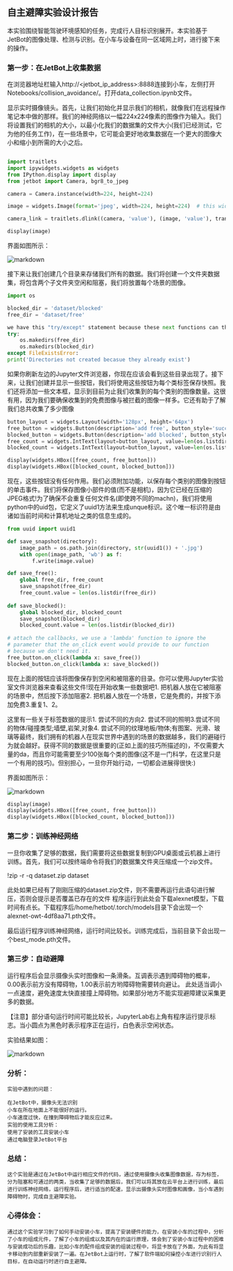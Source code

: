 ## 自主避障实验设计报告

本实验围绕智能驾驶环境感知的任务，完成行人目标识别展开。本实验基于JetBot的图像处理、检测与识别。在小车与设备在同一区域网上时，进行接下来的操作。

### 第一步：在JetBot上收集数据

在浏览器地址栏输入http://<jetbot_ip_address>:8888连接到小车，左侧打开Notebooks/collision_avoidance/。打开data_collection.ipynb文件。

显示实时摄像镜头。首先，让我们初始化并显示我们的相机，就像我们在远程操作笔记本中做的那样。我们的神经网络以一幅224x224像素的图像作为输入。我们将设置我们的相机的大小，以最小化我们的数据集的文件大小(我们已经测试，它为他的任务工作)，在一些场景中，它可能会更好地收集数据在一个更大的图像大小和缩小到所需的大小之后。

```python

import traitlets
import ipywidgets.widgets as widgets
from IPython.display import display
from jetbot import Camera, bgr8_to_jpeg

camera = Camera.instance(width=224, height=224)

image = widgets.Image(format='jpeg', width=224, height=224)  # this width and height doesn't necessarily have to match the camera

camera_link = traitlets.dlink((camera, 'value'), (image, 'value'), transform=bgr8_to_jpeg)

display(image)

```
界面如图所示：

![markdown](https://i0.hdslb.com/bfs/album/44c2a42e14238edd074db68049564fe02c59a462.png@518w.png)

接下来让我们创建几个目录来存储我们所有的数据。我们将创建一个文件夹数据集，将包含两个子文件夹空闲和阻塞，我们将放置每个场景的图像。

```python
import os

blocked_dir = 'dataset/blocked'
free_dir = 'dataset/free'

we have this "try/except" statement because these next functions can throw an error if the directories exist already
try:
    os.makedirs(free_dir)
    os.makedirs(blocked_dir)
except FileExistsError:
print('Directories not created becasue they already exist')
```
如果你刷新左边的Jupyter文件浏览器，你现在应该会看到这些目录出现了。接下来，让我们创建并显示一些按钮，我们将使用这些按钮为每个类标签保存快照。我们还将添加一些文本框，显示到目前为止我们收集到的每个类别的图像数量。这很有用，因为我们要确保收集到的免费图像与被拦截的图像一样多。它还有助于了解我们总共收集了多少图像

```python
button_layout = widgets.Layout(width='128px', height='64px')
free_button = widgets.Button(description='add free', button_style='success', layout=button_layout)
blocked_button = widgets.Button(description='add blocked', button_style='danger', layout=button_layout)
free_count = widgets.IntText(layout=button_layout, value=len(os.listdir(free_dir)))
blocked_count = widgets.IntText(layout=button_layout, value=len(os.listdir(blocked_dir)))

display(widgets.HBox([free_count, free_button]))
display(widgets.HBox([blocked_count, blocked_button]))

```

现在，这些按钮没有任何作用。我们必须附加功能，以保存每个类别的图像到按钮的单击事件。我们将保存图像小部件的值(而不是相机)，因为它已经在压缩的JPEG格式!为了确保不会重复任何文件名(即使跨不同的machn)，我们将使用python中的uid包，它定义了uuid1方法来生成unque标识。这个唯一标识符是由诸如当前时间和计算机地址之类的信息生成的。

```python
from uuid import uuid1

def save_snapshot(directory):
    image_path = os.path.join(directory, str(uuid1()) + '.jpg')
    with open(image_path, 'wb') as f:
        f.write(image.value)

def save_free():
    global free_dir, free_count
    save_snapshot(free_dir)
    free_count.value = len(os.listdir(free_dir))
    
def save_blocked():
    global blocked_dir, blocked_count
    save_snapshot(blocked_dir)
    blocked_count.value = len(os.listdir(blocked_dir))
    
# attach the callbacks, we use a 'lambda' function to ignore the
# parameter that the on_click event would provide to our function
# because we don't need it.
free_button.on_click(lambda x: save_free())
blocked_button.on_click(lambda x: save_blocked())

```

现在上面的按钮应该将图像保存到空闲和被阻塞的目录。你可以使用Jupyter实验室文件浏览器来查看这些文件!现在开始收集一些数据吧1. 把机器人放在它被阻塞的场景中，然后按下添加阻塞2. 把机器人放在一个场景，它是免费的，并按下添加免费3.重复1、2。

这里有一些关于标签数据的提示1. 尝试不同的方向2. 尝试不同的照明3.尝试不同的物体/碰撞类型;墙壁,岩架,对象4. 尝试不同的纹理地板/物体;有图案、光滑、玻璃等最终，我们拥有的机器人在现实世界中遇到的场景的数据越多，我们的避碰行为就会越好。获得不同的数据是很重要的(正如上面的技巧所描述的)，不仅需要大量的da，而且你可能需要至少100张每个类的图像(这不是一门科学，在这里只是一个有用的技巧)。但别担心，一旦你开始行动，一切都会进展得很快:)

界面如图所示：

![markdown](https://i0.hdslb.com/bfs/album/4d61f05b737b453857e6c74cd6f283059378c286.png@518w.png)


```python
display(image)
display(widgets.HBox([free_count, free_button]))
display(widgets.HBox([blocked_count, blocked_button]))
```

### 第二步：训练神经网络

一旦你收集了足够的数据，我们需要将这些数据复制到GPU桌面或云机器上进行训练。首先，我们可以按终端命令将我们的数据集文件夹压缩成一个zip文件。

!zip -r -q dataset.zip dataset

此处如果已经有了刚刚压缩的dataset.zip文件，则不需要再运行此语句进行解压，否则会提示是否覆盖已存在的文件
程序运行到此处会下载alexnet模型，下载时间有点长。下载程序后/home/hetbot/.torch/models目录下会出现一个alexnet-owt-4df8aa71.pth文件。

最后运行程序训练神经网络，运行时间比较长。训练完成后，当前目录下会出现一个best_mode.pth文件。

### 第三步：自动避障

运行程序后会显示摄像头实时图像和一条滑条。互调表示遇到障碍物的概率，0.00表示前方没有障碍物，1.00表示前方哟障碍物需要转向避让。
此处适当调小一点速度，避免速度太快直接撞上障碍物。如果部分地方不能实现避障建议采集更多的数据。

【注意】部分语句运行时间可能比较长，JupyterLab右上角有程序运行提示标志。当小圆点为黑色时表示程序正在运行，白色表示空闲状态。

实验结果如图：

![markdown](https://i0.hdslb.com/bfs/album/b614b3ab2428e8d728176326d0e2dd2ad70f082e.png)


### 分析：
	实验中遇到的问题：
    
	在JetBot中，摄像头无法识别
	小车在所在地面上不能很好的运行。
	小车速度过快，在撞到障碍物后才能反应过来。
	实验的使用工具分析：
	使用了安装的工具安装小车
	通过电脑登录JetBot平台

### 总结：

    这个实验是通过在JetBot中运行相应文件的代码，通过使用摄像头收集图像数据，存为标签，分为阻塞和可通过的两类，当收集了足够的数据后，我们可以将其放在云平台上进行训练，最后进行训练神经网络，运行程序后，进行适当的配速，显示出摄像头实时图像和画像，当小车遇到障碍物时，完成自主避障实验。

### 心得体会：

	通过这个实验学习到了如何手动安装小车，提高了安装硬件的能力，在安装小车的过程中，分析了小车的组成元件，了解了小车的组成以及其内在的运行原理，体会到了安装小车过程中的困难与安装成功后的乐趣，比如小车的配件组成安装的组装过程中，将显卡放在了外面，为此有将显卡移动到内部重新安装了一遍。在JetBot上运行时，了解了软件端如何操控小车进行识别行人目标，在自动运行时进行自主避障。
